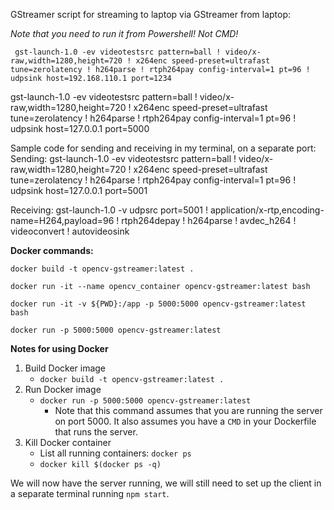 GStreamer script for streaming to laptop via GStreamer from laptop:

*Note that you need to run it from Powershell! Not CMD!*

` gst-launch-1.0 -ev videotestsrc pattern=ball ! video/x-raw,width=1280,height=720 ! x264enc speed-preset=ultrafast tune=zerolatency ! h264parse ! rtph264pay config-interval=1 pt=96 ! udpsink host=192.168.110.1 port=1234`

gst-launch-1.0 -ev videotestsrc pattern=ball ! video/x-raw,width=1280,height=720 ! x264enc speed-preset=ultrafast tune=zerolatency ! h264parse ! rtph264pay config-interval=1 pt=96 ! udpsink host=127.0.0.1 port=5000

Sample code for sending and receiving in my terminal, on a separate port:
Sending:
gst-launch-1.0 -ev videotestsrc pattern=ball ! video/x-raw,width=1280,height=720 ! x264enc speed-preset=ultrafast tune=zerolatency ! h264parse ! rtph264pay config-interval=1 pt=96 ! udpsink host=127.0.0.1 port=5001 

Receiving:
gst-launch-1.0 -v udpsrc port=5001 ! application/x-rtp,encoding-name=H264,payload=96 ! rtph264depay ! h264parse ! avdec_h264 ! videoconvert ! autovideosink



**Docker commands:**

`docker build -t opencv-gstreamer:latest .`


`docker run -it --name opencv_container opencv-gstreamer:latest bash`

`docker run -it -v ${PWD}:/app -p 5000:5000 opencv-gstreamer:latest bash`


`docker run -p 5000:5000 opencv-gstreamer:latest`


**Notes for using Docker**

1. Build Docker image
    - `docker build -t opencv-gstreamer:latest .`
1. Run Docker image
    - `docker run -p 5000:5000 opencv-gstreamer:latest`
      - Note that this command assumes that you are running the server on port 5000. It also assumes you have a `CMD` in 
        your Dockerfile that runs the server.
1. Kill Docker container
    - List all running containers: `docker ps`
    - `docker kill $(docker ps -q)`

We will now have the server running, we will still need to set up the client in a separate terminal running `npm start`. 


